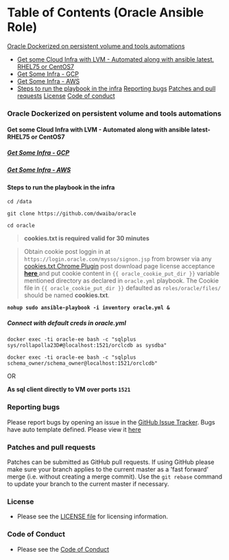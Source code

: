 Table of Contents (Oracle Ansible Role)
=================

[Oracle Dockerized on persistent volume and tools automations ](#Oracle-dockerized-on-persistent-volume-and-tools-automations)
  * [Get some Cloud Infra with LVM - Automated along with ansible latest. RHEL75 or CentOS7](#get-some-cloud-infra-with-lvm---automated-along-with-ansible-latest--rhel75-or-centos7)
   * [Get Some Infra - GCP](#get-some-infra---gcp)
   * [Get Some Infra - AWS](#get-some-infra---aws)
  * [Steps to run the playbook in the infra](#steps-to-run-the-playbook-in-the-infra)
[Reporting bugs](#reporting-bugs)
[Patches and pull requests](#patches-and-pull-requests)
[License](#license)
[Code of conduct](#code-of-conduct)

### Oracle Dockerized on persistent volume and tools automations

#### Get some Cloud Infra with LVM - Automated along with ansible latest- RHEL75 or CentOS7
##### [Get Some Infra - GCP](https://github.com/dwaiba/gcp-terraform)
##### [Get Some Infra - AWS](https://github.com/dwaiba/aws-terraform)

#### Steps to run the playbook in the infra 

`
cd /data
`

`
git clone https://github.com/dwaiba/oracle
`

`
cd oracle
`


> **cookies.txt is required valid for 30 minutes**

> Obtain cookie post loggin in at `https://login.oracle.com/mysso/signon.jsp` from browser via any [cookies.txt Chrome Plugin](https://chrome.google.com/webstore/search/cookies.txt) post download page license acceptance **[ here ](https://www.oracle.com/technetwork/database/enterprise-edition/downloads/oracle12c-linux-12201-3608234.html)** and put cookie content in `{{ oracle_cookie_put_dir }}` variable mentioned directory as declared in `oracle.yml` playbook. The Cookie file in `{{ oracle_cookie_put_dir }}` defaulted as `roles/oracle/files/` should be named **cookies.txt**. 

**`
nohup sudo ansible-playbook -i inventory oracle.yml &
`**

##### Connect with default creds in oracle.yml
`docker exec -ti oracle-ee bash -c "sqlplus sys/rollapolla23D#@localhost:1521/orclcdb as sysdba"`

`docker exec -ti oracle-ee bash -c "sqlplus schema_owner/schema_owner@localhost:1521/orclcdb"`

OR

**As sql client directly to VM over ports `1521`**

### Reporting bugs

Please report bugs  by opening an issue in the [GitHub Issue Tracker](https://github.com/dwaiba/oracle/issues).
Bugs have auto template defined. Please view it [here](https://github.com/dwaiba/oracle/blob/master/.github/ISSUE_TEMPLATE/bug_report.md)

### Patches and pull requests

Patches can be submitted as GitHub pull requests. If using GitHub please make sure your branch applies to the current master as a 'fast forward' merge (i.e. without creating a merge commit). Use the `git rebase` command to update your branch to the current master if necessary.

### License
  * Please see the [LICENSE file](https://github.com/dwaiba/oracle/blob/master/LICENSE) for licensing information.

### Code of Conduct
  * Please see the [Code of Conduct](https://github.com/dwaiba/oracle/blob/master/CODE_OF_CONDUCT.md)
